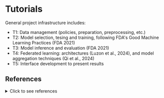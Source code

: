 # Tutorials

General project infrastructure includes:
* T1: Data management (policies, preparation, preprocessing, etc.)
* T2: Model selection, tesing and training, following FDA's Good Machine Learning Practices (FDA 2021)
* T3: Model inference and evaluation (FDA 2021) 
* T4: Federated learning: architectures (Luzon et al., 2024), and model aggregation techniques (Qi et al., 2024)
* T5: Interface development to present results

## References

<details>
  <summary>Click to see references</summary>

* US Food and Drug Administration (FDA), Health Canada, and United Kingdom’s Medicines and Healthcare products Regulatory Agency (MHRA). "Good machine learning practice for medical device development: guiding principles." FDA (2021).

* Luzón, M. Victoria, Nuria Rodríguez-Barroso, Alberto Argente-Garrido, Daniel Jiménez-López, Jose M. Moyano, Javier Del Ser, Weiping Ding, and Francisco Herrera. "A tutorial on federated learning from theory to practice: Foundations, software frameworks, exemplary use cases, and selected trends." IEEE/CAA Journal of Automatica Sinica 11, no. 4 (2024): 824-850. https://scholar.google.com/scholar?cites=5891903286652706549

* Qi, Pian, Diletta Chiaro, Antonella Guzzo, Michele Ianni, Giancarlo Fortino, and Francesco Piccialli. "Model aggregation techniques in federated learning: A comprehensive survey." Future Generation Computer Systems 150 (2024): 272-293. https://scholar.google.com/scholar?cites=2973562302699519092


</details>

